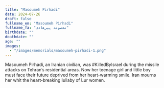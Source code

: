 ```yaml
---
title: "Masoumeh Pirhadi"
date: 2024-07-26
draft: false
fullname_en: "Masoumeh Pirhadi"
fullname_fa: "معصومه پیرهادی"
birthdate: ""
deathdate: ""
age: ""
images:
  - "/images/memorials/masoumeh-pirhadi-1.png"
---
```


Masoumeh Pirhadi, an Iranian civilian, was #KilledByIsrael during the missile attacks on Tehran’s residential areas. Now her teenage girl and little boy must face their future deprived from her heart-warming smile. Iran mourns her whit the heart-breaking lullaby of Lur women.